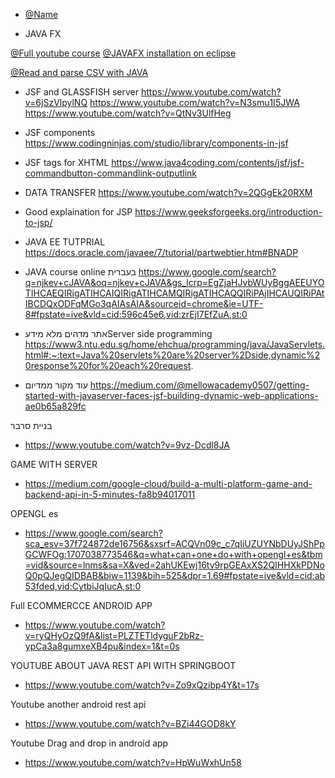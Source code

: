 - [@Name](URL) 

- JAVA FX

[@Full youtube course](https://www.youtube.com/watch?v=9XJicRt_FaI)
[@JAVAFX installation on eclipse](https://www.google.com/search?q=JAVAFX+eclipse&sca_esv=584824679&tbm=vid&sxsrf=AM9HkKmUOpHq2gQMATneORMbfHmfjn-7kw:1700734989901&source=lnms&sa=X&ved=2ahUKEwjt-LfH89mCAxWrSvEDHQmvDLwQ_AUoAXoECAIQAw&biw=1229&bih=566&dpr=1.56#fpstate=ive&vld=cid:f1fadfa7,vid:nz8P528uGjk,st:0)

 [@Read and parse CSV with JAVA](https://mkyong.com/java/how-to-read-and-parse-csv-file-in-java)



- JSF and GLASSFISH server
https://www.youtube.com/watch?v=6jSzVlpylNQ
https://www.youtube.com/watch?v=N3smu1I5JWA
https://www.youtube.com/watch?v=QtNv3UlfHeg


- JSF components
https://www.codingninjas.com/studio/library/components-in-jsf

- JSF tags for XHTML
https://www.java4coding.com/contents/jsf/jsf-commandbutton-commandlink-outputlink

- DATA TRANSFER
https://www.youtube.com/watch?v=2QGgEk20RXM


- Good explaination for JSP
  https://www.geeksforgeeks.org/introduction-to-jsp/

- JAVA EE TUTPRIAL
https://docs.oracle.com/javaee/7/tutorial/partwebtier.htm#BNADP

- JAVA course online בעברית
https://www.google.com/search?q=njkev+cJAVA&oq=njkev+cJAVA&gs_lcrp=EgZjaHJvbWUyBggAEEUYOTIHCAEQIRigATIHCAIQIRigATIHCAMQIRigATIHCAQQIRiPAjIHCAUQIRiPAtIBCDQxODFqMGo3qAIAsAIA&sourceid=chrome&ie=UTF-8#fpstate=ive&vld=cid:596c45e6,vid:zrEjI7EfZuA,st:0


- אתר מדהים מלא מידעServer side programming  https://www3.ntu.edu.sg/home/ehchua/programming/java/JavaServlets.html#:~:text=Java%20servlets%20are%20server%2Dside,dynamic%20response%20for%20each%20request.

- עוד מקור ממדיום
https://medium.com/@mellowacademy0507/getting-started-with-javaserver-faces-jsf-building-dynamic-web-applications-ae0b65a829fc

בניית סרבר

- https://www.youtube.com/watch?v=9vz-Dcdl8JA

GAME WITH SERVER
- https://medium.com/google-cloud/build-a-multi-platform-game-and-backend-api-in-5-minutes-fa8b94017011

OPENGL es
- https://www.google.com/search?sca_esv=37f724872de16756&sxsrf=ACQVn09c_c7qIiUZUYNbDUyJShPpGCWFOg:1707038773546&q=what+can+one+do+with+opengl+es&tbm=vid&source=lnms&sa=X&ved=2ahUKEwj16tv9rpGEAxXS2QIHHXkPDNoQ0pQJegQIDBAB&biw=1139&bih=525&dpr=1.69#fpstate=ive&vld=cid:ab53fded,vid:CytbiJqIucA,st:0


Full ECOMMERCCE ANDROID APP
- https://www.youtube.com/watch?v=ryQHyOzQ9fA&list=PLZTETldyguF2bRz-ypCa3a8gumxeXB4pu&index=1&t=0s

YOUTUBE ABOUT JAVA REST API WITH SPRINGBOOT
- https://www.youtube.com/watch?v=Zo9xQzibp4Y&t=17s

Youtube another android rest api
- https://www.youtube.com/watch?v=BZi44GOD8kY

Youtube Drag and drop in android app
- https://www.youtube.com/watch?v=HpWuWxhUn58
